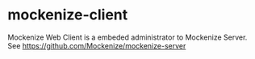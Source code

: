 # mockenize-client
Mockenize Web Client is a embeded administrator to Mockenize Server. See https://github.com/Mockenize/mockenize-server
